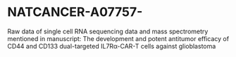 # NATCANCER-A07757-
Raw data of single cell RNA sequencing data and mass  spectrometry mentioned in manuscript: The development and potent antitumor efficacy of CD44 and CD133 dual-targeted IL7Rα-CAR-T cells against glioblastoma
